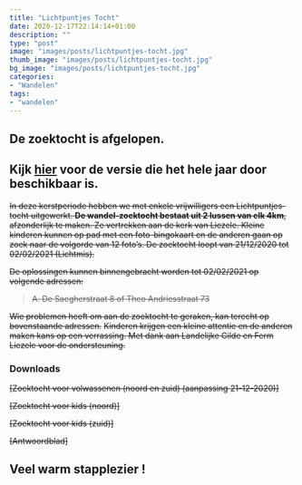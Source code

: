 ```yaml
---
title: "Lichtpuntjes Tocht"
date: 2020-12-17T22:14:14+01:00
description: ""
type: "post"
image: "images/posts/lichtpuntjes-tocht.jpg"
thumb_image: "images/posts/lichtpuntjes-tocht.jpg"
bg_image: "images/posts/lichtpuntjes-tocht.jpg"
categories:
- "Wandelen"
tags:
- "wandelen"
---
```


## __De zoektocht is afgelopen.__
## __Kijk [hier](/posts/algemeen/lichtpuntjes-tocht-update/) voor de versie die het hele jaar door beschikbaar is.__

~~In deze kerstperiode hebben we met enkele vrijwilligers een Lichtpuntjes-tocht uitgewerkt. __De wandel-zoektocht bestaat uit 2 lussen van elk 4km__, afzonderlijk te maken. Ze vertrekken aan de kerk van Liezele. Kleine kinderen kunnen op pad met een foto-bingokaart en de anderen gaan op zoek naar de volgorde van 12 foto’s. De zoektocht loopt van 21/12/2020 tot 02/02/2021 (Lichtmis).~~

~~De oplossingen kunnen binnengebracht worden tot 02/02/2021 op volgende adressen:~~
> ~~A. De Saegherstraat 8 of Theo Andriesstraat 73~~

~~Wie problemen heeft om aan de zoektocht te geraken, kan terecht op bovenstaande adressen.~~
~~Kinderen krijgen een kleine attentie en de anderen maken kans op een verrassing. Met dank aan Landelijke Gilde en Ferm Liezele voor de ondersteuning.~~


### Downloads
~~[Zoektocht voor volwassenen (noord en zuid) (aanpassing 21-12-2020)]~~

~~[Zoektocht voor kids (noord)]~~

~~[Zoektocht voor kids (zuid)]~~

~~[Antwoordblad]~~

## Veel warm stapplezier !
